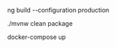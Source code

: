 <!-- build client -->

ng build --configuration production

<!-- build server -->

./mvnw clean package

<!-- compose up -->

docker-compose up
